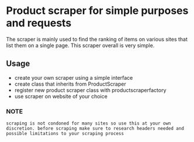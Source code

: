 # Product scraper for simple purposes and requests

The scraper is mainly used to find the ranking of items on various sites that list them on a single page. This scraper overall is very simple.

## Usage

* create your own scraper using a simple interface
* create class that inherits from ProductScraper
* register new product scraper class with productscraperfactory
* use scraper on website of your choice

### NOTE
`
scraping is not condoned for many sites so use this at your own discretion. before scraping make sure to research headers needed and possible limitations to your scraping process
`
